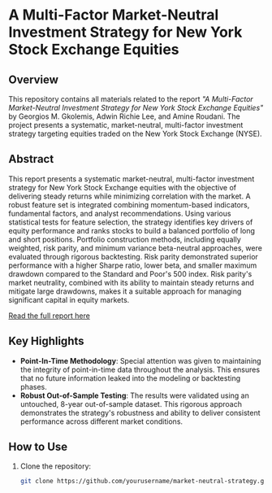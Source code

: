 # A Multi-Factor Market-Neutral Investment Strategy for New York Stock Exchange Equities

## Overview
This repository contains all materials related to the report *"A Multi-Factor Market-Neutral Investment Strategy for New York Stock Exchange Equities"* by Georgios M. Gkolemis, Adwin Richie Lee, and Amine Roudani. The project presents a systematic, market-neutral, multi-factor investment strategy targeting equities traded on the New York Stock Exchange (NYSE).

## Abstract
This report presents a systematic market-neutral, multi-factor investment strategy for New York Stock Exchange equities with the objective of delivering steady returns while minimizing correlation with the market. A robust feature set is integrated combining momentum-based indicators, fundamental factors, and analyst recommendations. Using various statistical tests for feature selection, the strategy identifies key drivers of equity performance and ranks stocks to build a balanced portfolio of long and short positions. Portfolio construction methods, including equally weighted, risk parity, and minimum variance beta-neutral approaches, were evaluated through rigorous backtesting. Risk parity demonstrated superior performance with a higher Sharpe ratio, lower beta, and smaller maximum drawdown compared to the Standard and Poor's 500 index. Risk parity's market neutrality, combined with its ability to maintain steady returns and mitigate large drawdowns, makes it a suitable approach for managing significant capital in equity markets.

[Read the full report here](https://doi.org/10.48550/arXiv.2412.12350)


## Key Highlights
- **Point-In-Time Methodology**: Special attention was given to maintaining the integrity of point-in-time data throughout the analysis. This ensures that no future information leaked into the modeling or backtesting phases.
- **Robust Out-of-Sample Testing**: The results were validated using an untouched, 8-year out-of-sample dataset. This rigorous approach demonstrates the strategy's robustness and ability to deliver consistent performance across different market conditions.

## How to Use
1. Clone the repository:
   ```bash
   git clone https://github.com/yourusername/market-neutral-strategy.git
